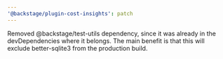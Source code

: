 ```yaml
---
'@backstage/plugin-cost-insights': patch
---
```


Removed @backstage/test-utils dependency, since it was already in the devDependencies where it belongs. The main benefit is that this will exclude better-sqlite3 from the production build.
